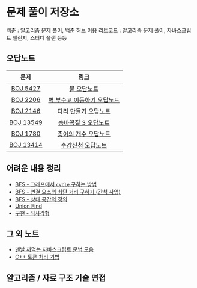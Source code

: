 # 문제 풀이 저장소

백준 : 알고리즘 문제 풀이, 백준 허브 이용
리트코드 : 알고리즘 문제 풀이, 자바스크립트 챌린지, 스터디 플랜 등등

## 오답노트

|                         문제                         |                                                                                                                                                                    링크                                                                                                                                                                     |
| :--------------------------------------------------: | :-----------------------------------------------------------------------------------------------------------------------------------------------------------------------------------------------------------------------------------------------------------------------------------------------------------------------------------------: |
| [BOJ 5427](https://www.acmicpc.net/board/view/77034) |                                                                                  [불 오답노트](https://github.com/dar-jeeling/Problem-Solving/blob/main/%EB%B0%B1%EC%A4%80/Gold/5427.%E2%80%85%EB%B6%88/%EB%B6%88%EC%98%A4%EB%8B%B5%EB%85%B8%ED%8A%B8.md)                                                                                   |
|   [BOJ 2206](https://www.acmicpc.net/problem/2206)   | [벽 부수고 이동하기 오답노트](https://github.com/dar-jeeling/Problem-Solving/blob/main/%EB%B0%B1%EC%A4%80/Gold/2206.%E2%80%85%EB%B2%BD%E2%80%85%EB%B6%80%EC%88%98%EA%B3%A0%E2%80%85%EC%9D%B4%EB%8F%99%ED%95%98%EA%B8%B0/%EB%B2%BD-%EB%B6%80%EC%88%98%EA%B3%A0-%EC%9D%B4%EB%8F%99%ED%95%98%EA%B8%B0-%EC%98%A4%EB%8B%B5%EB%85%B8%ED%8A%B8.md) |
|   [BOJ 2146](https://www.acmicpc.net/problem/2146)   |                                             [다리 만들기 오답노트](https://github.com/dar-jeeling/Problem-Solving/blob/main/%EB%B0%B1%EC%A4%80/Gold/2146.%E2%80%85%EB%8B%A4%EB%A6%AC%E2%80%85%EB%A7%8C%EB%93%A4%EA%B8%B0/%EB%8B%A4%EB%A6%AC-%EB%A7%8C%EB%93%A4%EA%B8%B0-%EC%98%A4%EB%8B%B5.md)                                              |
|  [BOJ 13549](https://www.acmicpc.net/problem/13549)  |                                             [숨바꼭질 3 오답노트](https://github.com/dar-jeeling/Problem-Solving/blob/main/%EB%B0%B1%EC%A4%80/Gold/13549.%E2%80%85%EC%88%A8%EB%B0%94%EA%BC%AD%EC%A7%88%E2%80%853/%EC%88%A8%EB%B0%94%EA%BC%AD%EC%A7%883-%EC%98%A4%EB%8B%B5%EB%85%B8%ED%8A%B8.md)                                             |
|   [BOJ 1780](https://www.acmicpc.net/problem/1780)   |                                                                       [종이의 개수 오답노트](https://github.com/dar-jeeling/Problem-Solving/tree/main/%EB%B0%B1%EC%A4%80/Silver/1780.%E2%80%85%EC%A2%85%EC%9D%B4%EC%9D%98%E2%80%85%EA%B0%9C%EC%88%98/1780-review.md)                                                                        |
|  [BOJ 13414](https://www.acmicpc.net/problem/13414)  |                                                                                 [수강신청 오답노트](https://github.com/dar-jeeling/Problem-Solving/tree/main/%EB%B0%B1%EC%A4%80/Silver/13414.%E2%80%85%EC%88%98%EA%B0%95%EC%8B%A0%EC%B2%AD/13414-review.md)                                                                                 |

## 어려운 내용 정리

- [BFS - 그래프에서 `cycle` 구하는 방법](https://github.com/dar-jeeling/Problem-Solving/blob/main/%EC%96%B4%EB%A0%A4%EC%9A%B4%20%EA%B0%9C%EB%85%90%20%EC%A0%95%EB%A6%AC/00_Cycle.md)
- [BFS - 연결 요소의 최단 거리 구하기 (간척 사업)](https://github.com/dar-jeeling/Problem-Solving/blob/main/%EC%96%B4%EB%A0%A4%EC%9A%B4%20%EA%B0%9C%EB%85%90%20%EC%A0%95%EB%A6%AC/01_Distance_of_connected_component.md)
- [BFS - 상태 공간의 정의](https://github.com/dar-jeeling/Problem-Solving/blob/main/%EC%96%B4%EB%A0%A4%EC%9A%B4%20%EA%B0%9C%EB%85%90%20%EC%A0%95%EB%A6%AC/02_Statement_space.md)
- [Union Find](https://github.com/dar-jeeling/Problem-Solving/blob/main/%EC%96%B4%EB%A0%A4%EC%9A%B4%20%EA%B0%9C%EB%85%90%20%EC%A0%95%EB%A6%AC/03_Union_Find.md)
- [구현 - 직사각형](https://github.com/dar-jeeling/Problem-Solving/blob/main/%EC%96%B4%EB%A0%A4%EC%9A%B4%20%EA%B0%9C%EB%85%90%20%EC%A0%95%EB%A6%AC/04_Rectengle.md)

## 그 외 노트

- [맨날 까먹는 자바스크립트 문법 모음](https://github.com/dar-jeeling/Problem-Solving/blob/main/%EA%B0%84%EB%8B%A8%ED%95%9C%20%EB%85%B8%ED%8A%B8/javascript_grammar.md)
- [C++ 토큰 처리 기법](https://github.com/dar-jeeling/Problem-Solving/blob/main/template/utils/token.cpp)

## 알고리즘 / 자료 구조 기술 면접
